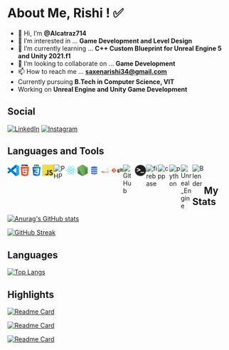 # About Me, Rishi ! ✅
- 👋 Hi, I’m **@Alcatraz714**
- 👀 I’m interested in ... **Game Development and Level Design**
- 🌱 I’m currently learning ... **C++ Custom Blueprint for Unreal Engine 5 and Unity 2021.f1**
- 💞️ I’m looking to collaborate on ... **Game Development**
- 📫 How to reach me ... **saxenarishi34@gmail.com**
- Currently pursuing **B.Tech in Computer Science, VIT**
- Working on **Unreal Engine and Unity Game Development**
## Social
[![LinkedIn](https://img.shields.io/badge/-LinkedIn-informational?style=flat-square&logo=linkedIn&logoColor=&color=black)](https://www.linkedin.com/in/rishi-saxena-2806b1209/)
[![Instagram](https://img.shields.io/badge/-Instagram-informational?style=flat-square&logo=instagram&logoColor=&color=black)](https://www.instagram.com/rishi_saxena_734/) 
<br />
## Languages and Tools

<img align="left" alt="Visual Studio Code" width="26px" src="https://raw.githubusercontent.com/github/explore/80688e429a7d4ef2fca1e82350fe8e3517d3494d/topics/visual-studio-code/visual-studio-code.png" />
<img align="left" alt="HTML5" width="26px" src="https://raw.githubusercontent.com/github/explore/80688e429a7d4ef2fca1e82350fe8e3517d3494d/topics/html/html.png" />
<img align="left" alt="CSS3" width="26px" src="https://raw.githubusercontent.com/github/explore/80688e429a7d4ef2fca1e82350fe8e3517d3494d/topics/css/css.png" />
<img align="left" alt="JavaScript" width="26px" src="https://raw.githubusercontent.com/github/explore/80688e429a7d4ef2fca1e82350fe8e3517d3494d/topics/javascript/javascript.png" />
<img align="left" alt="PHP" width="26px" src="https://raw.githubusercontent.com/jmnote/z-icons/master/svg/php.svg" />
<img align="left" alt="React" width="26px" src="https://raw.githubusercontent.com/github/explore/80688e429a7d4ef2fca1e82350fe8e3517d3494d/topics/react/react.png" />
<img align="left" alt="Node.js" width="26px" src="https://raw.githubusercontent.com/github/explore/80688e429a7d4ef2fca1e82350fe8e3517d3494d/topics/nodejs/nodejs.png" />
<img align="left" alt="SQL" width="26px" src="https://raw.githubusercontent.com/github/explore/80688e429a7d4ef2fca1e82350fe8e3517d3494d/topics/sql/sql.png" />
<img align="left" alt="MySQL" width="26px" src="https://raw.githubusercontent.com/github/explore/80688e429a7d4ef2fca1e82350fe8e3517d3494d/topics/mysql/mysql.png" />
<img align="left" alt="Git" width="26px" src="https://raw.githubusercontent.com/github/explore/80688e429a7d4ef2fca1e82350fe8e3517d3494d/topics/git/git.png" />
<img align="left" alt="GitHub" width="26px" src="https://cdn3.iconfinder.com/data/icons/inficons/512/github.png" />
<img align="left" alt="Terminal" width="26px" src="https://raw.githubusercontent.com/github/explore/80688e429a7d4ef2fca1e82350fe8e3517d3494d/topics/terminal/terminal.png" />
<img align="left" alt="firebase" width="26px" src="https://cdn4.iconfinder.com/data/icons/google-i-o-2016/512/google_firebase-2-128.png" />
<img align="left" alt="cpp" width="26px" src="https://i.imgur.com/Ao2P8iG.png" />
<img align="left" alt="python" width="26px" src="https://github.com/jalbertsr/logo-badge-images/blob/master/img/rsz_python.png?raw=true" />
<img align="left" alt="Unreal_Engine" width="26px" src="https://encrypted-tbn0.gstatic.com/images?q=tbn:ANd9GcTKQ3sCj88CaR4wNvIxDxcxQ37sdIi8ijNWn6aHmzsONsUrfojserf0CRrWdSxWV5afIeM&usqp=CAU" />
<img align="left" alt="Blender" width="26px" src="https://iconarchive.com/download/i98223/dakirby309/simply-styled/Blender.ico" />

<br />

## My Stats

[![Anurag's GitHub stats](https://github-readme-stats.vercel.app/api?username=Alcatraz714&theme=tokyonight&hide_border=true)](https://github.com/anuraghazra/github-readme-stats)

[![GitHub Streak](http://github-readme-streak-stats.herokuapp.com?user=Alcatraz714&theme=tokyonight&hide_border=true)](https://git.io/streak-stats)

## Languages 

[![Top Langs](https://github-readme-stats.vercel.app/api/top-langs/?username=Alcatraz714&langs_count=10&layout=compact&theme=tokyonight&hide_border=true)](https://github.com/anuraghazra/github-readme-stats)

## Highlights

[![Readme Card](https://github-readme-stats.vercel.app/api/pin/?username=Alcatraz714&repo=Lofi-Music-bot&theme=tokyonight&hide_border=true)](https://github.com/anuraghazra/github-readme-stats)

[![Readme Card](https://github-readme-stats.vercel.app/api/pin/?username=Alcatraz714&repo=Unreal-Engine-Cpp-Survival-Game&theme=tokyonight&hide_border=true)](https://github.com/anuraghazra/github-readme-stats)

[![Readme Card](https://github-readme-stats.vercel.app/api/pin/?username=Alcatraz714&repo=Low-Poly-Dungeon-Set-Blender&theme=tokyonight&hide_border=true)](https://github.com/anuraghazra/github-readme-stats)


<!---
Alcatraz714/Alcatraz714 is a ✨ special ✨ repository because its `README.md` (this file) appears on your GitHub profile.
You can click the Preview link to take a look at your changes.
--->
